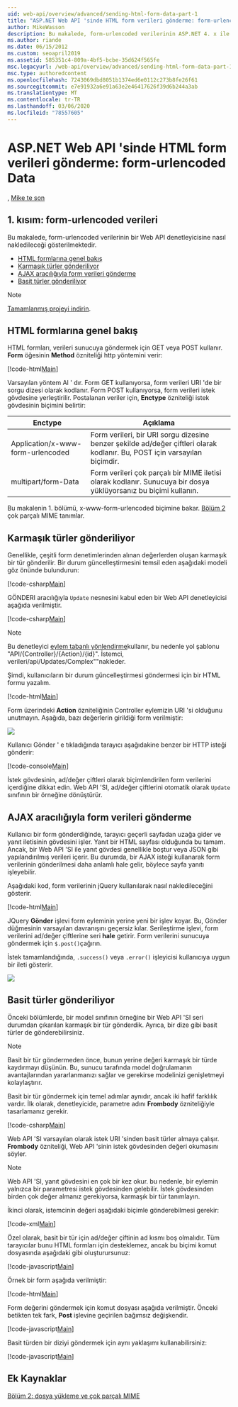 ```yaml
---
uid: web-api/overview/advanced/sending-html-form-data-part-1
title: "ASP.NET Web API 'sinde HTML form verileri gönderme: form-urlencoded Data-ASP.NET 4. x"
author: MikeWasson
description: Bu makalede, form-urlencoded verilerinin ASP.NET 4. x ile bir Web API denetleyicisine nasıl nakledileceği gösterilmektedir
ms.author: riande
ms.date: 06/15/2012
ms.custom: seoapril2019
ms.assetid: 585351c4-809a-4bf5-bcbe-35d624f565fe
msc.legacyurl: /web-api/overview/advanced/sending-html-form-data-part-1
msc.type: authoredcontent
ms.openlocfilehash: 7243069dbd8051b1374ed6e0112c273b8fe26f61
ms.sourcegitcommit: e7e91932a6e91a63e2e46417626f39d6b244a3ab
ms.translationtype: MT
ms.contentlocale: tr-TR
ms.lasthandoff: 03/06/2020
ms.locfileid: "78557605"
---
```

# <a name="sending-html-form-data-in-aspnet-web-api-form-urlencoded-data"></a>ASP.NET Web API 'sinde HTML form verileri gönderme: form-urlencoded Data

, [Mike te son](https://github.com/MikeWasson)

## <a name="part-1-form-urlencoded-data"></a>1\. kısım: form-urlencoded verileri

Bu makalede, form-urlencoded verilerinin bir Web API denetleyicisine nasıl nakledileceği gösterilmektedir.

- [HTML formlarına genel bakış](#overview_of_html_forms)
- [Karmaşık türler gönderiliyor](#sending_complex_types)
- [AJAX aracılığıyla form verileri gönderme](#sending_form_data_via_ajax)
- [Basit türler gönderiliyor](#sending_simple_types)

> [!NOTE]
> [Tamamlanmış projeyi indirin](https://code.msdn.microsoft.com/ASPNET-Web-API-Sending-a6f9d007).

<a id="overview_of_html_forms"></a>
## <a name="overview-of-html-forms"></a>HTML formlarına genel bakış

HTML formları, verileri sunucuya göndermek için GET veya POST kullanır. **Form** öğesinin **Method** özniteliği http yöntemini verir:

[!code-html[Main](sending-html-form-data-part-1/samples/sample1.html)]

Varsayılan yöntem Al ' dır. Form GET kullanıyorsa, form verileri URI 'de bir sorgu dizesi olarak kodlanır. Form POST kullanıyorsa, form verileri istek gövdesine yerleştirilir. Postalanan veriler için, **Enctype** özniteliği istek gövdesinin biçimini belirtir:

| Enctype | Açıklama |
| --- | --- |
| Application/x-www-form-urlencoded | Form verileri, bir URI sorgu dizesine benzer şekilde ad/değer çiftleri olarak kodlanır. Bu, POST için varsayılan biçimdir. |
| multipart/form-Data | Form verileri çok parçalı bir MIME iletisi olarak kodlanır. Sunucuya bir dosya yüklüyorsanız bu biçimi kullanın. |

Bu makalenin 1. bölümü, x-www-form-urlencoded biçimine bakar. [Bölüm 2](sending-html-form-data-part-2.md) çok parçalı MIME tanımlar.

<a id="sending_complex_types"></a>
## <a name="sending-complex-types"></a>Karmaşık türler gönderiliyor

Genellikle, çeşitli form denetimlerinden alınan değerlerden oluşan karmaşık bir tür gönderilir. Bir durum güncelleştirmesini temsil eden aşağıdaki modeli göz önünde bulundurun:

[!code-csharp[Main](sending-html-form-data-part-1/samples/sample2.cs)]

GÖNDERI aracılığıyla `Update` nesnesini kabul eden bir Web API denetleyicisi aşağıda verilmiştir.

[!code-csharp[Main](sending-html-form-data-part-1/samples/sample3.cs)]

> [!NOTE]
> Bu denetleyici [eylem tabanlı yönlendirme](../web-api-routing-and-actions/routing-in-aspnet-web-api.md#routing_by_action_name)kullanır, bu nedenle yol şablonu &quot;API/{Controller}/{Action}/{id}&quot;. İstemci, verileri/api/Updates/Complex&quot;&quot;nakleder.

Şimdi, kullanıcıların bir durum güncelleştirmesi göndermesi için bir HTML formu yazalım.

[!code-html[Main](sending-html-form-data-part-1/samples/sample4.html)]

Form üzerindeki **Action** özniteliğinin Controller eylemizin URI 'si olduğunu unutmayın. Aşağıda, bazı değerlerin girildiği form verilmiştir:

![](sending-html-form-data-part-1/_static/image1.png)

Kullanıcı Gönder ' e tıkladığında tarayıcı aşağıdakine benzer bir HTTP isteği gönderir:

[!code-console[Main](sending-html-form-data-part-1/samples/sample5.cmd)]

İstek gövdesinin, ad/değer çiftleri olarak biçimlendirilen form verilerini içerdiğine dikkat edin. Web API 'SI, ad/değer çiftlerini otomatik olarak `Update` sınıfının bir örneğine dönüştürür.

<a id="sending_form_data_via_ajax"></a>
## <a name="sending-form-data-via-ajax"></a>AJAX aracılığıyla form verileri gönderme

Kullanıcı bir form gönderdiğinde, tarayıcı geçerli sayfadan uzağa gider ve yanıt iletisinin gövdesini işler. Yanıt bir HTML sayfası olduğunda bu tamam. Ancak, bir Web API 'SI ile yanıt gövdesi genellikle boştur veya JSON gibi yapılandırılmış verileri içerir. Bu durumda, bir AJAX isteği kullanarak form verilerinin gönderilmesi daha anlamlı hale gelir, böylece sayfa yanıtı işleyebilir.

Aşağıdaki kod, form verilerinin jQuery kullanılarak nasıl nakledileceğini gösterir.

[!code-html[Main](sending-html-form-data-part-1/samples/sample6.html)]

JQuery **Gönder** işlevi form eyleminin yerine yeni bir işlev koyar. Bu, Gönder düğmesinin varsayılan davranışını geçersiz kılar. Serileştirme işlevi, form verilerini ad/değer çiftlerine seri **hale** getirir. Form verilerini sunucuya göndermek için `$.post()`çağırın.

İstek tamamlandığında, `.success()` veya `.error()` işleyicisi kullanıcıya uygun bir ileti gösterir.

![](sending-html-form-data-part-1/_static/image2.png)

<a id="sending_simple_types"></a>
## <a name="sending-simple-types"></a>Basit türler gönderiliyor

Önceki bölümlerde, bir model sınıfının örneğine bir Web API 'SI seri durumdan çıkarılan karmaşık bir tür gönderdik. Ayrıca, bir dize gibi basit türler de gönderebilirsiniz.

> [!NOTE]
> Basit bir tür göndermeden önce, bunun yerine değeri karmaşık bir türde kaydırmayı düşünün. Bu, sunucu tarafında model doğrulamanın avantajlarından yararlanmanızı sağlar ve gerekirse modelinizi genişletmeyi kolaylaştırır.

Basit bir tür göndermek için temel adımlar aynıdır, ancak iki hafif farklılık vardır. İlk olarak, denetleyicide, parametre adını **Frombody** özniteliğiyle tasarlamanız gerekir.

[!code-csharp[Main](sending-html-form-data-part-1/samples/sample7.cs?highlight=3)]

Web API 'SI varsayılan olarak istek URI 'sinden basit türler almaya çalışır. **Frombody** özniteliği, Web API 'sinin istek gövdesinden değeri okumasını söyler.

> [!NOTE]
> Web API 'SI, yanıt gövdesini en çok bir kez okur. bu nedenle, bir eylemin yalnızca bir parametresi istek gövdesinden gelebilir. İstek gövdesinden birden çok değer almanız gerekiyorsa, karmaşık bir tür tanımlayın.

İkinci olarak, istemcinin değeri aşağıdaki biçimle gönderebilmesi gerekir:

[!code-xml[Main](sending-html-form-data-part-1/samples/sample8.xml)]

Özel olarak, basit bir tür için ad/değer çiftinin ad kısmı boş olmalıdır. Tüm tarayıcılar bunu HTML formları için desteklemez, ancak bu biçimi komut dosyasında aşağıdaki gibi oluşturursunuz:

[!code-javascript[Main](sending-html-form-data-part-1/samples/sample9.js)]

Örnek bir form aşağıda verilmiştir:

[!code-html[Main](sending-html-form-data-part-1/samples/sample10.html)]

Form değerini göndermek için komut dosyası aşağıda verilmiştir. Önceki betikten tek fark, **Post** işlevine geçirilen bağımsız değişkendir.

[!code-javascript[Main](sending-html-form-data-part-1/samples/sample11.js?highlight=2)]

Basit türden bir diziyi göndermek için aynı yaklaşımı kullanabilirsiniz:

[!code-javascript[Main](sending-html-form-data-part-1/samples/sample12.js)]

## <a name="additional-resources"></a>Ek Kaynaklar

[Bölüm 2: dosya yükleme ve çok parçalı MIME](sending-html-form-data-part-2.md)
